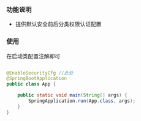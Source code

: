 ### 功能说明

- 提供默认安全前后分类权限认证配置

### 使用

在启动类配置注解即可

```java

@EnableSecurityCfg //此处
@SpringBootApplication
public class App {

    public static void main(String[] args) {
        SpringApplication.run(App.class, args);
    }
}
```